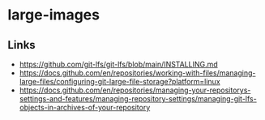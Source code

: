 # large-images

## Links

- https://github.com/git-lfs/git-lfs/blob/main/INSTALLING.md
- https://docs.github.com/en/repositories/working-with-files/managing-large-files/configuring-git-large-file-storage?platform=linux
- https://docs.github.com/en/repositories/managing-your-repositorys-settings-and-features/managing-repository-settings/managing-git-lfs-objects-in-archives-of-your-repository
